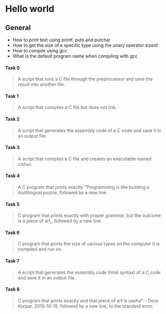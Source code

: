 # Hello world

## General
- How to print text using printf, puts and putchar
- How to get the size of a specific type using the unary operator sizeof
- How to compile using gcc
- What is the default program name when compiling with gcc

#### Task 0
> A script that runs a C file through the preprocessor and save the result into another file.

#### Task 1
> A script that compiles a C file but does not link.

#### Task 2
> A script that generates the assembly code of a C code and save it in an output file.

#### Task 3
> A script that compiles a C file and creates an executable named cisfun.

#### Task 4
> A C program that prints exactly "Programming is like building a multilingual puzzle, followed by a new line.

#### Task 5
> C program that prints exactly with proper grammar, but the outcome is a piece of art,, followed by a new line.

#### Task 6
>  C program that prints the size of various types on the computer it is compiled and run on.

#### Task 7
> A script that generates the assembly code (Intel syntax) of a C code and save it in an output file.
#### Task 8
>  C program that prints exactly and that piece of art is useful" - Dora Korpar, 2015-10-19, followed by a new line, to the standard error.

[^1]: Loving C :grey_exclamation:
